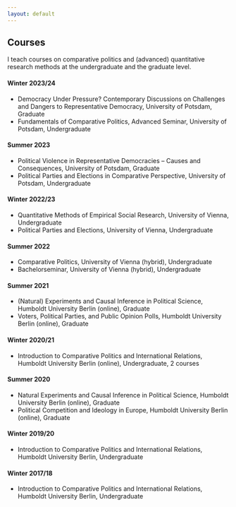 ```yaml
---
layout: default
---
```


<h2 id="publs">Courses</h2>
I teach courses on comparative politics and (advanced) quantitative research methods at the undergraduate and the graduate level.<br>

<h4>Winter 2023/24</h4>
<ul>
<li>Democracy Under Pressure? Contemporary Discussions on Challenges and Dangers to Representative Democracy, University of Potsdam, Graduate</li>
<li>Fundamentals of Comparative Politics, Advanced Seminar, University of Potsdam, Undergraduate</li>
</ul>

<h4>Summer 2023</h4>
<ul>
<li>Political Violence in Representative Democracies – Causes and Consequences, University of Potsdam, Graduate</li>
<li>Political Parties and Elections in Comparative Perspective, University of Potsdam, Undergraduate</li>
</ul>


<h4>Winter 2022/23</h4>
<ul>
<li>Quantitative Methods of Empirical Social Research, University of Vienna, Undergraduate</li>
<li>Political Parties and Elections, University of Vienna, Undergraduate</li>
</ul>

<h4>Summer 2022</h4>
<ul>
<li>Comparative Politics, University of Vienna (hybrid), Undergraduate</li>
<li>Bachelorseminar, University of Vienna (hybrid), Undergraduate</li>
</ul>

<h4>Summer 2021</h4>
<ul>
<li>(Natural) Experiments and Causal Inference in Political Science, Humboldt University Berlin (online), Graduate</li>
<li>Voters, Political Parties, and Public Opinion Polls, Humboldt University Berlin (online), Graduate</li>
</ul>

<h4>Winter 2020/21</h4>

<ul>
<li>Introduction to Comparative Politics and International Relations, Humboldt University Berlin (online), Undergraduate, 2 courses</li>
</ul>

<h4>Summer 2020</h4>
<ul>
<li>Natural Experiments and Causal Inference in Political Science, Humboldt University Berlin (online), Graduate</li>
<li>Political Competition and Ideology in Europe, Humboldt University Berlin (online), Graduate</li>
</ul>
        

<h4>Winter 2019/20</h4>        
<ul>
<li>Introduction to Comparative Politics and International Relations, Humboldt University Berlin, Undergraduate</li>
</ul>

<h4>Winter 2017/18</h4>
<ul>
<li>Introduction to Comparative Politics and International Relations, Humboldt University Berlin, Undergraduate</li>
</ul>